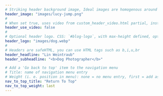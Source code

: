 ```yaml
---
# Striking header background image, Ideal images are homogenous around the centre and contrasting to the text. Non-ideal images can use `title_guard`
header_image: "images/lucy-jump.png"
#
# When set true, uses video from custom_header_video.html partial, instead of header_image
header_use_video: false
#
# Optional header logo. CSS: `#blog-logo`, with max-height defined, optimize to prevent scaling
header_logo: "images/dog.webp"
#
# Headers are safeHTML, you can use HTML tags such as b,i,u,br
header_headline: "Lin Weintraub"
header_subheadline: "<b>Dog Photographer</b>"

# Add a 'Go back to top' item to the navigation menu
# Title: name of navigation menu entry
# Weight (i. e. position in menu): none = no menu entry, first = add as first entry, last = ad as last entry
nav_to_top_title: "Return To Top"
nav_to_top_weight: last
---
```

